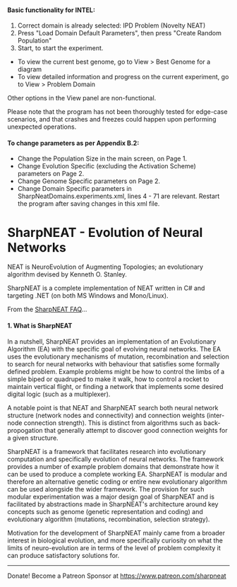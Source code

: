 #### Basic functionality for INTEL:

1. Correct domain is already selected: IPD Problem (Novelty NEAT)
2. Press "Load Domain Default Parameters", then press "Create Random Population"
3. Start, to start the experiment.

- To view the current best genome, go to View > Best Genome for a diagram
- To view detailed information and progress on the current experiment, go to View > Problem Domain

Other options in the View panel are non-functional.

Please note that the program has not been thoroughly tested for edge-case scenarios, and that crashes and freezes could happen upon performing unexpected operations.

#### To change parameters as per Appendix B.2:

* Change the Population Size in the main screen, on Page 1.
* Change Evolution Specific (excluding the Activation Scheme) parameters on Page 2.
* Change Genome Specific parameters on Page 2.
* Change Domain Specific parameters in SharpNeatDomains.experiments.xml, lines 4 - 71 are relevant. Restart the program after saving changes in this xml file.

# SharpNEAT - Evolution of Neural Networks

NEAT is NeuroEvolution of Augmenting Topologies; an evolutionary algorithm devised by Kenneth O. Stanley. 

SharpNEAT is a complete implementation of NEAT written in C# and targeting .NET (on both MS Windows and Mono/Linux).

From the [SharpNEAT FAQ](http://sharpneat.sourceforge.net/faq.html)...

#### 1. What is SharpNEAT

In a nutshell, SharpNEAT provides an implementation of an Evolutionary Algorithm (EA) with the specific goal of evolving neural networks. The EA uses the evolutionary mechanisms of mutation, recombination and selection to search for neural networks with behaviour that satisfies some formally defined problem. Example problems might be how to control the limbs of a simple biped or quadruped to make it walk, how to control a rocket to maintain vertical flight, or finding a network that implements some desired digital logic (such as a multiplexer).

A notable point is that NEAT and SharpNEAT search both neural network structure (network nodes and connectivity) and connection weights (inter-node connection strength). This is distinct from algorithms such as back-propogation that generally attempt to discover good connection weights for a given structure.

SharpNEAT is a framework that facilitates research into evolutionary computation and specifically evolution of neural networks. The framework provides a number of example problem domains that demonstrate how it can be used to produce a complete working EA. SharpNEAT is modular and therefore an alternative genetic coding or entire new evolutionary algorithm can be used alongside the wider framework. The provision for such modular experimentation was a major design goal of SharpNEAT and is facilitated by abstractions made in SharpNEAT's architecture around key concepts such as genome (genetic representation and coding) and evolutionary algorithm (mutations, recombination, selection strategy).

Motivation for the development of SharpNEAT mainly came from a broader interest in biological evolution, and more specifically curiosity on what the limits of neuro-evolution are in terms of the level of problem complexity it can produce satisfactory solutions for.


---

Donate! Become a Patreon Sponsor at https://www.patreon.com/sharpneat
